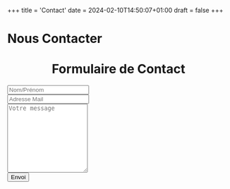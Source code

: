 +++
title = 'Contact'
date = 2024-02-10T14:50:07+01:00
draft = false
+++
 # Nous Contacter
 <div class="container">
  <h1 style="  text-align: center;
  margin: 35px 0 20px 0 !important;">Formulaire de Contact</h1>
  <form target="_blank" action="https://formsubmit.co/mcbeth82@gmail.com" method="POST">
    <div class="form-group">
      <div class="form-row">
        <div class="col">
          <input type="text" name="name" class="form-control" placeholder="Nom/Prénom" required>
        </div>
        <div class="col">
          <input type="email" name="email" class="form-control" placeholder="Adresse Mail" required>
        </div>
      </div>
    </div>
    <div class="form-group">
      <textarea placeholder="Votre message" class="form-control" name="message" rows="10" required></textarea>
    </div>
    <button type="submit" class="btn btn-lg btn-dark btn-block">Envoi</button>
  </form>
</div>
